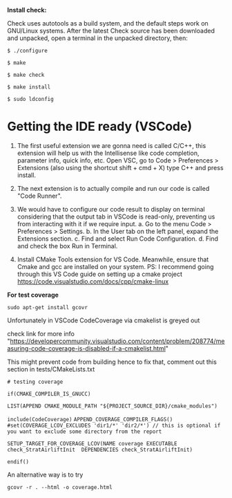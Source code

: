 **Install check:**

Check uses autotools as a build system, and the default steps work on GNU/Linux systems. After the latest Check source has been downloaded and unpacked, open a terminal in the unpacked directory, then:

`$ ./configure`

`$ make`

`$ make check`


`$ make install`

`$ sudo ldconfig`

# Getting the IDE ready (VSCode)


1. The first useful extension we are gonna need is called C/C++, this extension will help us with the Intellisense like code completion, parameter info, quick info, etc. 
Open VSC, go to Code > Preferences > Extensions (also using the shortcut shift + cmd + X) type C++ and press install.

2. The next extension is to actually compile and run our code is called "Code Runner". 
3. We would have to configure our code result to display on terminal considering that the output tab in VSCode is read-only, preventing us from interacting with it if we require input.
    a. Go to the menu Code > Preferences > Settings.
    b. In the User tab on the left panel, expand the Extensions section.
    c. Find and select Run Code Configuration.
    d. Find and check the box Run in Terminal.

4. Install CMake Tools extension for VS Code. Meanwhile, ensure that Cmake and gcc are installed on your system.
 PS: I recommend going through this VS Code guide on setting up a cmake project https://code.visualstudio.com/docs/cpp/cmake-linux

**For test coverage**

`sudo apt-get install gcovr`

Unfortunately in VSCode CodeCoverage via cmakelist is greyed out 

check link for more info "https://developercommunity.visualstudio.com/content/problem/208774/measuring-code-coverage-is-disabled-if-a-cmakelist.html"

This might prevent code from building hence to fix that, comment out this section in tests/CMakeLists.txt

`# testing coverage`

`if(CMAKE_COMPILER_IS_GNUCC)`

`LIST(APPEND CMAKE_MODULE_PATH "${PROJECT_SOURCE_DIR}/cmake_modules")`

`include(CodeCoverage)`
`APPEND_COVERAGE_COMPILER_FLAGS()`
`#set(COVERAGE_LCOV_EXCLUDES 'dir1/*' 'dir2/*') // this is optional if you want to exclude some directory from the report`

`SETUP_TARGET_FOR_COVERAGE_LCOV(NAME coverage EXECUTABLE  check_StratAirliftInit  DEPENDENCIES check_StratAirliftInit)`

`endif()`


An alternative way is to try 

`gcovr -r . --html -o coverage.html`